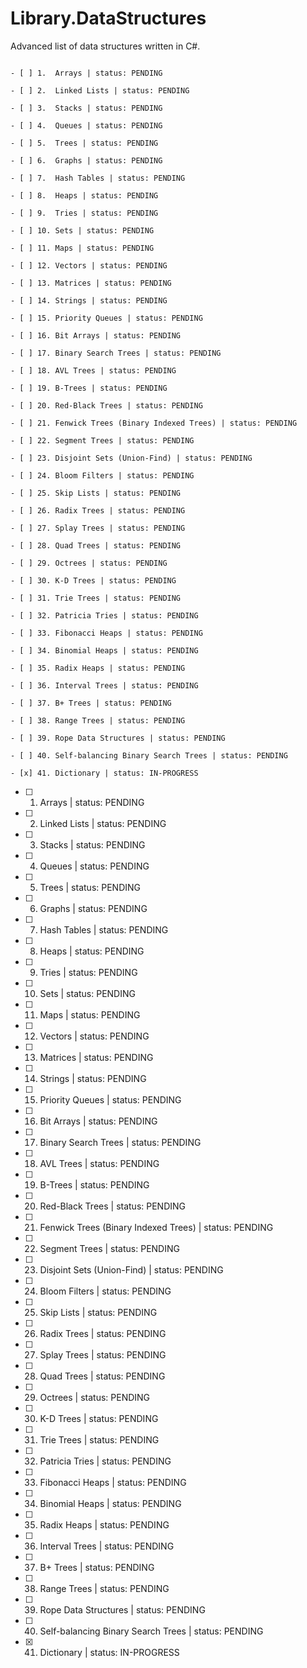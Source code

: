 # Library.DataStructures

Advanced list of data structures written in C#.

```

- [ ] 1.  Arrays | status: PENDING

- [ ] 2.  Linked Lists | status: PENDING

- [ ] 3.  Stacks | status: PENDING

- [ ] 4.  Queues | status: PENDING

- [ ] 5.  Trees | status: PENDING

- [ ] 6.  Graphs | status: PENDING

- [ ] 7.  Hash Tables | status: PENDING

- [ ] 8.  Heaps | status: PENDING

- [ ] 9.  Tries | status: PENDING

- [ ] 10. Sets | status: PENDING

- [ ] 11. Maps | status: PENDING

- [ ] 12. Vectors | status: PENDING

- [ ] 13. Matrices | status: PENDING

- [ ] 14. Strings | status: PENDING

- [ ] 15. Priority Queues | status: PENDING

- [ ] 16. Bit Arrays | status: PENDING

- [ ] 17. Binary Search Trees | status: PENDING

- [ ] 18. AVL Trees | status: PENDING

- [ ] 19. B-Trees | status: PENDING

- [ ] 20. Red-Black Trees | status: PENDING

- [ ] 21. Fenwick Trees (Binary Indexed Trees) | status: PENDING

- [ ] 22. Segment Trees | status: PENDING

- [ ] 23. Disjoint Sets (Union-Find) | status: PENDING

- [ ] 24. Bloom Filters | status: PENDING

- [ ] 25. Skip Lists | status: PENDING

- [ ] 26. Radix Trees | status: PENDING

- [ ] 27. Splay Trees | status: PENDING

- [ ] 28. Quad Trees | status: PENDING

- [ ] 29. Octrees | status: PENDING

- [ ] 30. K-D Trees | status: PENDING

- [ ] 31. Trie Trees | status: PENDING

- [ ] 32. Patricia Tries | status: PENDING

- [ ] 33. Fibonacci Heaps | status: PENDING

- [ ] 34. Binomial Heaps | status: PENDING

- [ ] 35. Radix Heaps | status: PENDING

- [ ] 36. Interval Trees | status: PENDING

- [ ] 37. B+ Trees | status: PENDING

- [ ] 38. Range Trees | status: PENDING

- [ ] 39. Rope Data Structures | status: PENDING

- [ ] 40. Self-balancing Binary Search Trees | status: PENDING

- [x] 41. Dictionary | status: IN-PROGRESS
```

- [ ] 1.  Arrays | status: PENDING

- [ ] 2.  Linked Lists | status: PENDING

- [ ] 3.  Stacks | status: PENDING

- [ ] 4.  Queues | status: PENDING

- [ ] 5.  Trees | status: PENDING

- [ ] 6.  Graphs | status: PENDING

- [ ] 7.  Hash Tables | status: PENDING

- [ ] 8.  Heaps | status: PENDING

- [ ] 9.  Tries | status: PENDING

- [ ] 10. Sets | status: PENDING

- [ ] 11. Maps | status: PENDING

- [ ] 12. Vectors | status: PENDING

- [ ] 13. Matrices | status: PENDING

- [ ] 14. Strings | status: PENDING

- [ ] 15. Priority Queues | status: PENDING

- [ ] 16. Bit Arrays | status: PENDING

- [ ] 17. Binary Search Trees | status: PENDING

- [ ] 18. AVL Trees | status: PENDING

- [ ] 19. B-Trees | status: PENDING

- [ ] 20. Red-Black Trees | status: PENDING

- [ ] 21. Fenwick Trees (Binary Indexed Trees) | status: PENDING

- [ ] 22. Segment Trees | status: PENDING

- [ ] 23. Disjoint Sets (Union-Find) | status: PENDING

- [ ] 24. Bloom Filters | status: PENDING

- [ ] 25. Skip Lists | status: PENDING

- [ ] 26. Radix Trees | status: PENDING

- [ ] 27. Splay Trees | status: PENDING

- [ ] 28. Quad Trees | status: PENDING

- [ ] 29. Octrees | status: PENDING

- [ ] 30. K-D Trees | status: PENDING

- [ ] 31. Trie Trees | status: PENDING

- [ ] 32. Patricia Tries | status: PENDING

- [ ] 33. Fibonacci Heaps | status: PENDING

- [ ] 34. Binomial Heaps | status: PENDING

- [ ] 35. Radix Heaps | status: PENDING

- [ ] 36. Interval Trees | status: PENDING

- [ ] 37. B+ Trees | status: PENDING

- [ ] 38. Range Trees | status: PENDING

- [ ] 39. Rope Data Structures | status: PENDING

- [ ] 40. Self-balancing Binary Search Trees | status: PENDING

- [x] 41. Dictionary | status: IN-PROGRESS
